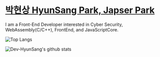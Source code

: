 # [박현상 HyunSang Park, Japser Park](https://www.parkhyunsang.com/)

I am a Front-End Developer interested in Cyber Security, WebAssembly(C/C++), FrontEnd, and JavaScriptCore.

![Top Langs](https://github-readme-stats.vercel.app/api/top-langs/?username=Dev-HyunSang&layout=compact)

![Dev-HyunSang's github stats](https://github-readme-stats.vercel.app/api?username=Dev-HyunSang&show_icons=true&theme=radical)
